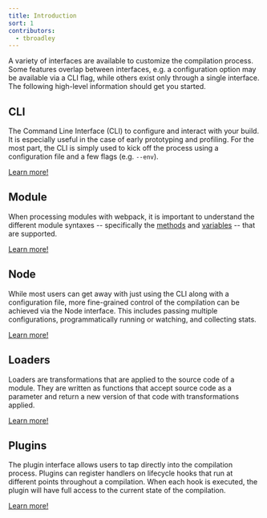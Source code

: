 ```yaml
---
title: Introduction
sort: 1
contributors:
  - tbroadley
---
```


A variety of interfaces are available to customize the compilation process. Some
features overlap between interfaces, e.g. a configuration option may be available
via a CLI flag, while others exist only through a single interface. The following
high-level information should get you started.


## CLI

The Command Line Interface (CLI) to configure and interact with your build. It is
especially useful in the case of early prototyping and profiling. For the most part,
the CLI is simply used to kick off the process using a configuration file and a few
flags (e.g. `--env`).

[Learn more!](/api/cli)


## Module

When processing modules with webpack, it is important to understand the different
module syntaxes -- specifically the [methods](/api/module-methods) and
[variables](/api/module-variables) -- that are supported.

[Learn more!](/api/module-methods)


## Node

While most users can get away with just using the CLI along with a configuration
file, more fine-grained control of the compilation can be achieved via the Node
interface. This includes passing multiple configurations, programmatically running
or watching, and collecting stats.

[Learn more!](/api/node)


## Loaders

Loaders are transformations that are applied to the source code of a module. They
are written as functions that accept source code as a parameter and return a new
version of that code with transformations applied.

[Learn more!](/api/loaders)


## Plugins

The plugin interface allows users to tap directly into the compilation process.
Plugins can register handlers on lifecycle hooks that run at different points
throughout a compilation. When each hook is executed, the plugin will have full
access to the current state of the compilation.

[Learn more!](/api/plugins)
